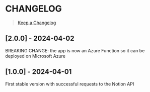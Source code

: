 # CHANGELOG

> [Keep a Changelog](https://keepachangelog.com/en/1.0.0/)

## [2.0.0] - 2024-04-02
BREAKING CHANGE: the app is now an Azure Function so it can be deployed on Microsoft Azure

## [1.0.0] - 2024-04-01
First stable version with successful requests to the Notion API
